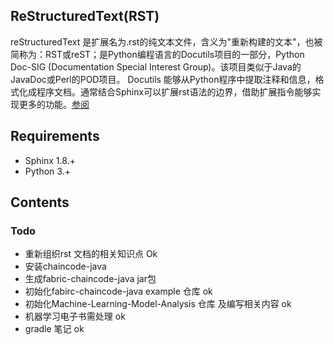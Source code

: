 ## ReStructuredText(RST)

reStructuredText 是扩展名为.rst的纯文本文件，含义为"重新构建的文本"，也被简称为：RST或reST；是Python编程语言的Docutils项目的一部分，Python Doc-SIG (Documentation Special Interest Group)。该项目类似于Java的JavaDoc或Perl的POD项目。 Docutils 能够从Python程序中提取注释和信息，格式化成程序文档。通常结合Sphinx可以扩展rst语法的边界，借助扩展指令能够实现更多的功能。[参阅](https://rstd.readthedocs.io)

## Requirements ##

* Sphinx 1.8.+
* Python 3.+

## Contents ##

### Todo ###

* 重新组织rst 文档的相关知识点                  Ok
* 安装chaincode-java 
* 生成fabric-chaincode-java jar包
* 初始化fabirc-chaincode-java example 仓库    ok
* 初始化Machine-Learning-Model-Analysis 仓库 及编写相关内容 ok
* 机器学习电子书需处理                         ok
* gradle 笔记                                 ok